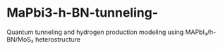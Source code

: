 # MaPbi3-h-BN-tunneling-
Quantum tunneling and hydrogen production modeling using MAPbI₃/h-BN/MoS₂ heterostructure
